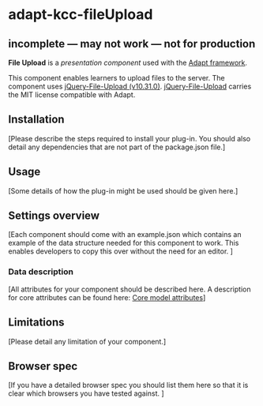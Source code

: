 # adapt-kcc-fileUpload

## incomplete &mdash; may not work &mdash; not for production

**File Upload** is a *presentation component* used with the [Adapt framework](https://github.com/adaptlearning/adapt_framework). 

This component enables learners to upload files to the server. The component uses [jQuery-File-Upload (v10.31.0)](https://blueimp.github.io/jQuery-File-Upload/). [jQuery-File-Upload](https://github.com/blueimp/jQuery-File-Upload/blob/master/LICENSE.txt) carries the MIT license compatible with Adapt.

## Installation

[Please describe the steps required to install your plug-in. You should also detail any dependencies that are not part of the package.json file.]


## Usage

[Some details of how the plug-in might be used should be given here.]


## Settings overview

[Each component should come with an example.json which contains an example of the data structure needed for this component to work. This enables developers to copy this over without the need for an editor. ]

### Data description

[All attributes for your component should be described here. A description for core attributes can be found here: [Core model attributes](https://github.com/adaptlearning/adapt_framework/wiki/Core-model-attributes)]

## Limitations

[Please detail any limitation of your component.]

## Browser spec

[If you have a detailed browser spec you should list them here so that it is clear which browsers you have tested against. ]
